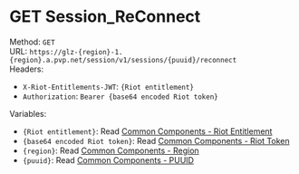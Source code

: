 <!--

This file is automatically generated!
Do not edit it directly!
See https://github.com/techchrism/valorant-api-docs/blob/trunk/contributing.md for more information.

-->

# GET Session_ReConnect

Method: `GET`  
URL: `https://glz-{region}-1.{region}.a.pvp.net/session/v1/sessions/{puuid}/reconnect`  
Headers:
 - `X-Riot-Entitlements-JWT`: `{Riot entitlement}`
 - `Authorization`: `Bearer {base64 encoded Riot token}`

Variables:
 - `{Riot entitlement}`: Read [Common Components - Riot Entitlement](../common-components.md#riot-entitlement)
 - `{base64 encoded Riot token}`: Read [Common Components - Riot Token](../common-components.md#riot-token)
 - `{region}`: Read [Common Components - Region](../common-components.md#region)
 - `{puuid}`: Read [Common Components - PUUID](../common-components.md#puuid)

